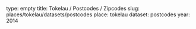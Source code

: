 type: empty
title: Tokelau / Postcodes / Zipcodes
slug: places/tokelau/datasets/postcodes
place: tokelau
dataset: postcodes
year: 2014
